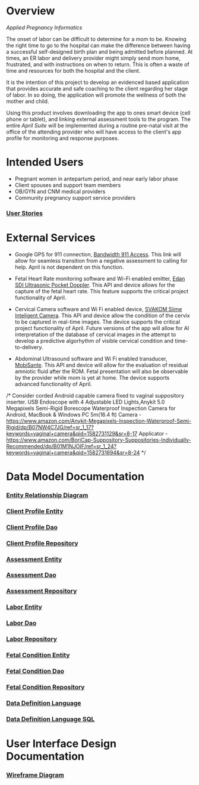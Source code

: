 # Overview
_Applied Pregnancy Informatics_

The onset of labor can be difficult to determine for a mom to be.  Knowing the right time to go to
the hospital can make the difference between having a successful self-designed birth plan
and being admitted before planned.  At times, an ER labor and delivery provider might simply send
mom home, frustrated, and with instructions on when to return.  This is often a waste of time and
resources for both the hospital and the client.

It is the intention of this project to develop an evidenced based application that provides
accurate and safe coaching to the client regarding her stage of labor.  In so doing,
the application will promote the wellness of both the mother and child.

Using this product involves downloading the app to ones smart device (cell phone or tablet),
and linking external assessment tools to the program.  The entire _April Suite_ will be
implemented during a routine pre-natal visit at the office of the attending provider who will 
have access to the client's app profile for monitoring and response purposes. 





# Intended Users
* Pregnant women in antepartum period, and near early labor phase  
* Client spouses and support team members  
* OB/GYN and CNM medical providers  
* Community pregnancy support service providers  

### [User Stories](user-stories.md)





# External Services        
* Google GPS for 911 connection, [Bandwidth 911 Access](https://bandwidth.com/911).  This link will allow for seamless transition from a negative assessment to calling for help.  April is not dependent on this function.

* Fetal Heart Rate monitoring software and Wi-Fi enabled emitter, [Edan SDI Ultrasonic Pocket Doppler](https://fetaldoppler.net/fd340-fetal-doppler.html).  This API and device allows for the capture of the fetal heart rate.  This feature supports the critical project functionality of April.
 
* Cervical Camera software and Wi Fi enabled device, [SVAKOM Siime Inteligent Camera](https://www.amazon.com/Authentic-Wireless-Vibrator-Waterproof-Massager/dp/B01DVQOLEA/ref=pd_day0_c_121_3/130-5634076-1338833?_encoding=UTF8&pd_rd_i=B01DVQOLEA&pd_rd_r=73fa6798-7050-40d9-8039-7dced9229204&pd_rd_w=EwUVf&pd_rd_wg=Bgb5y&pf_rd_p=47a9d55c-4dbb-48fe-a136-8e1abc72e8e6&pf_rd_r=F66E8CJ6654ZK5TQJQA5&psc=1&refRID=F66E8CJ6654ZK5TQJQA5
).  This API and device allow the condition of the cervix to be captured in real-time images.  The device supports the critical project functionality of April.  Future versions of the app will allow for AI interpretation of the database of cervical images in the attempt to develop a predictive algorhythm of visible cervical condition and time-to-delivery.

* Abdominal Ultrasound software and Wi Fi enabled transducer, [MobiSante](http://www.mobisante.com/).  This API and device will allow for the evaluation of residual amniotic fluid after the ROM.  Fetal presentation will also be observable by the provider while mom is yet at home.  The device supports advanced functionality of April.

/* 
Consider corded Android capable camera fixed to vaginal suppository inserter.
USB Endoscope with 4 Adjustable LED Lights,Anykit 5.0 Megapixels Semi-Rigid Borescope Waterproof Inspection Camera for Android, MacBook & Windows PC 5m(16.4 ft)
Camera - https://www.amazon.com/Anykit-Megapixels-Inspection-Waterproof-Semi-Rigid/dp/B07NW4C7JG/ref=sr_1_17?keywords=vaginal+camera&qid=1582731129&sr=8-17 
Applicator - https://www.amazon.com/BoriCap-Suppository-Suppositories-Individually-Recommended/dp/B01M1NJOIF/ref=sr_1_24?keywords=vaginal+camera&qid=1582731694&sr=8-24
*/

# Data Model Documentation        
### [Entity Relationship Diagram](erd.md)    


### [Client Profile Entity](https://github.com/JACFlyer/april/blob/master/app/src/main/java/edu/cnm/deepdive/april/model/entity/ClientProfile.java)    
### [Client Profile Dao](https://github.com/JACFlyer/april/blob/master/app/src/main/java/edu/cnm/deepdive/april/model/dao/ClientProfileDao.java)    
### [Client Profile Repository](https://github.com/JACFlyer/april/blob/master/app/src/main/java/edu/cnm/deepdive/april/model/repository/ClientProfileRepository.java)    


### [Assessment Entity](https://github.com/JACFlyer/april/blob/master/app/src/main/java/edu/cnm/deepdive/april/model/entity/Assessment.java)    
### [Assessment Dao](https://github.com/JACFlyer/april/blob/master/app/src/main/java/edu/cnm/deepdive/april/model/dao/AssessmentDao.java)    
### [Assessment Repository](https://github.com/JACFlyer/april/blob/master/app/src/main/java/edu/cnm/deepdive/april/model/repository/AssessmentRepository.java)    


### [Labor Entity](https://github.com/JACFlyer/april/blob/master/app/src/main/java/edu/cnm/deepdive/april/model/entity/Labor.java)    
### [Labor Dao](https://github.com/JACFlyer/april/blob/master/app/src/main/java/edu/cnm/deepdive/april/model/dao/LaborDao.java)    
### [Labor Repository](https://github.com/JACFlyer/april/blob/master/app/src/main/java/edu/cnm/deepdive/april/model/repository/LaborRepository.java)    


### [Fetal Condition Entity](https://github.com/JACFlyer/april/blob/master/app/src/main/java/edu/cnm/deepdive/april/model/entity/FetalCondition.java)    
### [Fetal Condition Dao](https://github.com/JACFlyer/april/blob/master/app/src/main/java/edu/cnm/deepdive/april/model/dao/FetalConditionDao.java)    
### [Fetal Condition Repository](https://github.com/JACFlyer/april/blob/master/app/src/main/java/edu/cnm/deepdive/april/model/repository/FCRepository.java)    


### [Data Definition Language](ddl.md)
### [Data Definition Language SQL](ddl.sql)


# User Interface Design Documentation
### [Wireframe Diagram](wireframe.md)  
